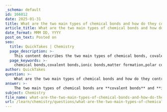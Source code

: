 ```yaml
---
_schema: default
id: 166812
date: 2025-01-31
title: What are the two main types of chemical bonds and how do they contribute to the formation of matter?
article_title: What are the two main types of chemical bonds and how do they contribute to the formation of matter?
date_format: MMM DD, YYYY
post_on_text: Posted on
seo:
  title: QuickTakes | Chemistry
  page_description: >-
    This content describes the two main types of chemical bonds, covalent and ionic bonds, detailing their formation and importance in the creation of matter, molecules, and compounds.
  page_keywords: >-
    chemical bonds,covalent bonds,ionic bonds,matter formation,polar covalent,nonpolar covalent,ionic compounds,molecules,organic compounds,stability,reactivity,biological molecules
author: QuickTakes
question: >-
    What are the two main types of chemical bonds and how do they contribute to the formation of matter?
answer: >-
    The two main types of chemical bonds are **covalent bonds** and **ionic bonds**. Both types of bonds play a crucial role in the formation of matter by linking atoms together to create molecules and compounds.\n\n### Covalent Bonds\nCovalent bonds are formed when two atoms share electrons. This sharing allows each atom to attain a full outer shell of electrons, which is often necessary for stability. Covalent bonds can be classified into two categories:\n- **Polar Covalent Bonds:** In these bonds, electrons are shared unequally between atoms due to differences in electronegativity, leading to partial positive and negative charges within the molecule (e.g., water, H₂O).\n- **Nonpolar Covalent Bonds:** Here, electrons are shared equally between atoms, resulting in no charge separation (e.g., methane, CH₄).\n\nCovalent bonding is essential for the formation of a wide variety of molecules, including organic compounds, which are the basis of life.\n\n### Ionic Bonds\nIonic bonds are formed through the transfer of electrons from one atom to another, resulting in the formation of charged ions. When an atom loses an electron, it becomes a positively charged ion (cation), while the atom that gains the electron becomes a negatively charged ion (anion). The electrostatic attraction between these oppositely charged ions creates the ionic bond. A common example of an ionic bond is sodium chloride (NaCl), where sodium (Na) donates an electron to chlorine (Cl).\n\n### Contribution to the Formation of Matter\nBoth covalent and ionic bonds are fundamental to the structure and properties of matter:\n- **Molecules and Compounds:** Covalent bonds lead to the formation of molecules, while ionic bonds result in the creation of ionic compounds. These structures define the physical and chemical properties of substances.\n- **Stability and Reactivity:** The type of bond influences the stability and reactivity of the resulting compounds. For instance, ionic compounds tend to be soluble in water and have high melting points, while covalent compounds can vary widely in their properties.\n- **Biological Importance:** Many biological molecules, such as proteins and nucleic acids, are formed through covalent bonds, while ionic bonds play critical roles in processes like nerve transmission and muscle contraction.\n\nIn summary, covalent and ionic bonds are essential for the formation of matter, enabling the creation of diverse chemical compounds that make up the world around us.
subject: Chemistry
file_name: what-are-the-two-main-types-of-chemical-bonds-and-how-do-they-contribute-to-the-formation-of-matter.md
url: /learn/chemistry/questions/what-are-the-two-main-types-of-chemical-bonds-and-how-do-they-contribute-to-the-formation-of-matter
---
```


&nbsp;